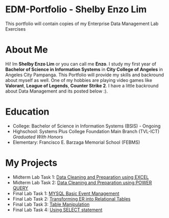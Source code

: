 # EDM-Portfolio - Shelby Enzo Lim
This portfolio will contain copies of my Enterprise Data Management Lab Exercises
# About Me
Hi! Im **Shelby Enzo Lim** or you can call me **Enzo**. I study my first year of **Bachelor of Science in Information Systems** in **City College of Angeles** in Angeles City Pampanga. 
This Portfolio will provide my skills and backround about myself as well. One of my hobbies are playing video games like **Valorant**, **League of Legends**, **Counter Strike 2**. I have a little backround about Data Management and its posted below :).
# Education
- College: Bachelor of Science in Information Systems (BSIS) - Ongoing
- Highschool: Systems Plus College Foundation Main Branch (TVL-ICT) _Graduated With Honors_
- Elementary: Francisco E. Barzaga Memorial School (FEBMS)
# My Projects
 - Midterm Lab Task 1: [Data Cleaning and Preparation using EXCEL](https://github.com/Enzofxd/enzofxd/blob/55d947daf860a675866e4a3325e211f4074f92fa/Midterm1/readme.md)
 - Midterm Lab Task 2: [Data Cleaning and Preparation using POWER QUERY](https://github.com/Enzofxd/enzofxd/tree/1cc57fd8c3a1fd0b21cefc6debb8fb9fc20feb90/Midterm2)
 - Final Lab Task 1: [MYSQL Basic Event Management](https://github.com/Enzofxd/enzofxd/tree/f2bf90b9116810abb2998a36810a37dacae55a3f/Final%20task%201)
 - Final Lab Task 2: [Transforming ER into Relational Tables](https://github.com/Enzofxd/enzofxd/tree/115253513608adacdf5297f7d40b92f4e3837a67/Final%20task%202)
- Final Lab Task 3: [Table Manipulation](https://github.com/Enzofxd/enzofxd/tree/2ca36c548ce17c8c9a4227b9d37505c801018d01/Final%20task%203)
- Final Lab Task 4: [Using SELECT statement]()
